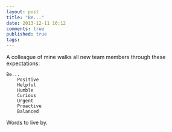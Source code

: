 ```yaml
---
layout: post 
title: "Be..." 
date: 2013-12-11 16:12
comments: true
published: true
tags: 
---
```

A colleague of mine walks all new team members through these expectations: 

	Be...
		Positive
		Helpful
		Humble
		Curious
		Urgent
		Proactive
		Balanced

Words to live by.

